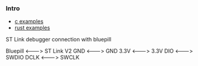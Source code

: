 ### Intro

- [c examples](./c-examples/)
- [rust examples](./rust-examples/)

ST Link debugger connection with bluepill

Bluepill <---> ST Link V2
GND <---> GND
3.3V <---> 3.3V
DIO <---> SWDIO
DCLK <---> SWCLK
